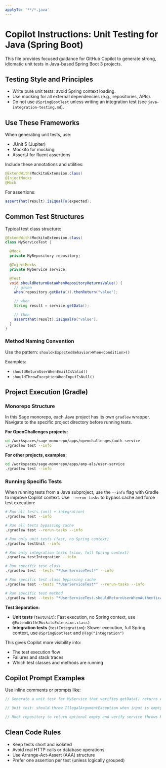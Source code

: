 ```yaml
---
applyTo: '**/*.java'
---
```


# Copilot Instructions: Unit Testing for Java (Spring Boot)

This file provides focused guidance for GitHub Copilot to generate strong, idiomatic unit tests in Java-based Spring Boot 3 projects.

## Testing Style and Principles

- Write pure unit tests: avoid Spring context loading.
- Use mocking for all external dependencies (e.g., repositories, APIs).
- Do not use `@SpringBootTest` unless writing an integration test (see `java-integration-testing.md`).

## Use These Frameworks

When generating unit tests, use:

- JUnit 5 (Jupiter)
- Mockito for mocking
- AssertJ for fluent assertions

Include these annotations and utilities:

```java
@ExtendWith(MockitoExtension.class)
@InjectMocks
@Mock
```

For assertions:

```java
assertThat(result).isEqualTo(expected);
```

## Common Test Structures

Typical test class structure:

```java
@ExtendWith(MockitoExtension.class)
class MyServiceTest {

  @Mock
  private MyRepository repository;

  @InjectMocks
  private MyService service;

  @Test
  void shouldReturnDataWhenRepositoryReturnsValue() {
    // given
    when(repository.getData()).thenReturn("value");

    // when
    String result = service.getData();

    // then
    assertThat(result).isEqualTo("value");
  }
}

```

### Method Naming Convention

Use the pattern: `should<ExpectedBehavior>When<Condition>()`

Examples:

- `shouldReturnUserWhenEmailIsValid()`
- `shouldThrowExceptionWhenInputIsNull()`

## Project Execution (Gradle)

### Monorepo Structure

In this Sage monorepo, each Java project has its own `gradlew` wrapper. Navigate to the specific project directory before running tests.

**For OpenChallenges projects:**

```bash
cd /workspaces/sage-monorepo/apps/openchallenges/auth-service
./gradlew test --info
```

**For other projects, examples:**

```bash
cd /workspaces/sage-monorepo/apps/amp-als/user-service
./gradlew test --info
```

### Running Specific Tests

When running tests from a Java subproject, use the `--info` flag with Gradle to improve Copilot context. Use `--rerun-tasks` to bypass cache and force test execution:

```bash
# Run all tests (unit + integration)
./gradlew test --info

# Run all tests bypassing cache
./gradlew test --rerun-tasks --info

# Run only unit tests (fast, no Spring context)
./gradlew testUnit --info

# Run only integration tests (slow, full Spring context)
./gradlew testIntegration --info

# Run specific test class
./gradlew test --tests "*UserServiceTest*" --info

# Run specific test class bypassing cache
./gradlew test --tests "*UserServiceTest*" --rerun-tasks --info

# Run specific test method
./gradlew test --tests "*UserServiceTest.shouldReturnUserWhenAuthenticationIsSuccessful*" --info
```

**Test Separation:**

- **Unit tests** (`testUnit`): Fast execution, no Spring context, use `@ExtendWith(MockitoExtension.class)`
- **Integration tests** (`testIntegration`): Slower execution, full Spring context, use `@SpringBootTest` and `@Tag("integration")`

This gives Copilot more visibility into:

- The test execution flow
- Failures and stack traces
- Which test classes and methods are running

## Copilot Prompt Examples

Use inline comments or prompts like:

```java
// Generate a unit test for MyService that verifies getData() returns expected value when repository provides it

```

```java
// Unit test: should throw IllegalArgumentException when input is empty

```

```java
// Mock repository to return optional empty and verify service throws NotFoundException

```

## Clean Code Rules

- Keep tests short and isolated
- Avoid real HTTP calls or database operations
- Use Arrange-Act-Assert (AAA) structure
- Prefer one assertion per test (unless logically grouped)
